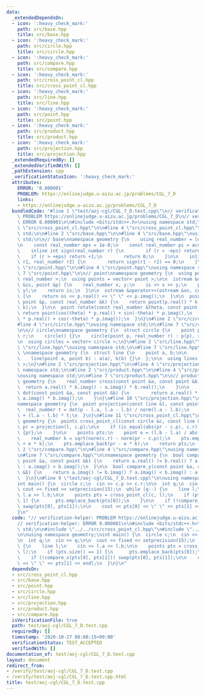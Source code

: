 ```yaml
---
data:
  _extendedDependsOn:
  - icon: ':heavy_check_mark:'
    path: src/base.hpp
    title: src/base.hpp
  - icon: ':heavy_check_mark:'
    path: src/circle.hpp
    title: src/circle.hpp
  - icon: ':heavy_check_mark:'
    path: src/compare.hpp
    title: src/compare.hpp
  - icon: ':heavy_check_mark:'
    path: src/cross_point_cl.hpp
    title: src/cross_point_cl.hpp
  - icon: ':heavy_check_mark:'
    path: src/line.hpp
    title: src/line.hpp
  - icon: ':heavy_check_mark:'
    path: src/point.hpp
    title: src/point.hpp
  - icon: ':heavy_check_mark:'
    path: src/product.hpp
    title: src/product.hpp
  - icon: ':heavy_check_mark:'
    path: src/projection.hpp
    title: src/projection.hpp
  _extendedRequiredBy: []
  _extendedVerifiedWith: []
  _pathExtension: cpp
  _verificationStatusIcon: ':heavy_check_mark:'
  attributes:
    ERROR: '0.000001'
    PROBLEM: https://onlinejudge.u-aizu.ac.jp/problems/CGL_7_D
    links:
    - https://onlinejudge.u-aizu.ac.jp/problems/CGL_7_D
  bundledCode: "#line 1 \"test/aoj-cgl/CGL_7_D.test.cpp\"\n// verification-helper:\
    \ PROBLEM https://onlinejudge.u-aizu.ac.jp/problems/CGL_7_D\n// verification-helper:\
    \ ERROR 0.000001\n\n#include <bits/stdc++.h>\nusing namespace std;\n\n#line 2\
    \ \"src/cross_point_cl.hpp\"\n\n#line 4 \"src/cross_point_cl.hpp\"\nusing namespace\
    \ std;\n\n#line 2 \"src/base.hpp\"\n\n#line 4 \"src/base.hpp\"\nusing namespace\
    \ std;\n\n// base\nnamespace geometry {\n    using real_number = long double;\n\
    \n    const real_number eps = 1e-8;\n    const real_number pi = acos(-1);\n\n\
    \    inline int sign(real_number r) {\n        if (r < -eps) return -1;\n    \
    \    if (r > +eps) return +1;\n        return 0;\n    }\n\n    inline bool is_equal(real_number\
    \ r1, real_number r2) {\n        return sign(r1 - r2) == 0;\n    }\n}\n#line 2\
    \ \"src/point.hpp\"\n\n#line 4 \"src/point.hpp\"\nusing namespace std;\n\n#line\
    \ 7 \"src/point.hpp\"\n\n// point\nnamespace geometry {\n  using point = complex<\
    \ real_number >;\n  using points = vector< point >;\n\n  istream &operator>>(istream\
    \ &is, point &p) {\n    real_number x, y;\n    is >> x >> y;\n    p = point(x,\
    \ y);\n    return is;\n  }\n\n  ostream &operator<<(ostream &os, const point &p)\
    \ {\n    return os << p.real() << \" \" << p.imag();\n  }\n\n  point operator*(const\
    \ point &p, const real_number &k) {\n    return point(p.real() * k, p.imag() *\
    \ k);\n  }\n\n  point rotate(const real_number &theta, const point &p) {\n   \
    \ return point(cos(theta) * p.real() + sin(-theta) * p.imag(),\n        sin(theta)\
    \ * p.real() + cos(-theta) * p.imag());\n  }\n}\n#line 2 \"src/circle.hpp\"\n\n\
    #line 4 \"src/circle.hpp\"\nusing namespace std;\n\n#line 7 \"src/circle.hpp\"\
    \n\n// circle\nnamespace geometry {\n  struct circle {\n    point p;\n    real_number\
    \ r;\n    circle() {}\n    circle(point p, real_number r) : p(p), r(r) {}\n  };\n\
    \n  using circles = vector< circle >;\n}\n#line 2 \"src/line.hpp\"\n\n#line 4\
    \ \"src/line.hpp\"\nusing namespace std;\n\n#line 7 \"src/line.hpp\"\n\n// line\
    \ \nnamespace geometry {\n  struct line {\n    point a, b;\n\n    line() = default;\n\
    \    line(point a, point b) : a(a), b(b) {}\n  };\n\n  using lines = vector< line\
    \ >;\n}\n#line 2 \"src/projection.hpp\"\n\n#line 4 \"src/projection.hpp\"\nusing\
    \ namespace std;\n\n#line 2 \"src/product.hpp\"\n\n#line 4 \"src/product.hpp\"\
    \nusing namespace std;\n\n#line 7 \"src/product.hpp\"\n\n// product\nnamespace\
    \ geometry {\n    real_number cross(const point &a, const point &b) {\n      \
    \  return a.real() * b.imag() - a.imag() * b.real();\n    }\n\n    real_number\
    \ dot(const point &a, const point &b) {\n        return a.real() * b.real() +\
    \ a.imag() * b.imag();\n    }\n}\n#line 10 \"src/projection.hpp\"\n\n// projection\n\
    namespace geometry {\n  point projection(const line &l, const point &p) {\n  \
    \  real_number t = dot(p - l.a, l.a - l.b) / norm(l.a - l.b);\n    return l.a\
    \ + (l.a - l.b) * t;\n  }\n}\n#line 11 \"src/cross_point_cl.hpp\"\n\nnamespace\
    \ geometry {\n  points cross_point_cl(const circle &c, const line &l) {\n    point\
    \ pr = projection(l, c.p);\n\n    if (is_equal(abs(pr - c.p), c.r)) {\n      return\
    \ {pr};\n    }\n\n    points pts;\n    point e = (l.b - l.a) / abs(l.b - l.a);\n\
    \    real_number k = sqrt(norm(c.r) - norm(pr - c.p));\n    pts.emplace_back(pr\
    \ + e * k);\n    pts.emplace_back(pr - e * k);\n    return pts;\n  }\n}\n#line\
    \ 2 \"src/compare.hpp\"\n\n#line 4 \"src/compare.hpp\"\nusing namespace std;\n\
    \n#line 7 \"src/compare.hpp\"\n\nnamespace geometry {\n  bool compare_x(const\
    \ point &a, const point &b) {\n    return a.real() != b.real() ? a.real() < b.real()\
    \ : a.imag() < b.imag();\n  }\n\n  bool compare_y(const point &a, const point\
    \ &b) {\n    return a.imag() != b.imag() ? a.imag() < b.imag() : a.real() < b.real();\n\
    \  }\n}\n#line 9 \"test/aoj-cgl/CGL_7_D.test.cpp\"\n\nusing namespace geometry;\n\
    int main() {\n  circle c;\n  cin >> c.p >> c.r;\n\n  int q;\n  cin >> q;\n\n \
    \ cout << fixed << setprecision(15);\n  while (q--) {\n    line l;\n    cin >>\
    \ l.a >> l.b;\n\n    points pts = cross_point_cl(c, l);\n    if (pts.size() ==\
    \ 1) {\n      pts.emplace_back(pts[0]);\n    }\n\n    if (!compare_x(pts[0], pts[1]))\
    \ swap(pts[0], pts[1]);\n\n    cout << pts[0] << \" \" << pts[1] << endl;\n  }\n\
    }\n"
  code: "// verification-helper: PROBLEM https://onlinejudge.u-aizu.ac.jp/problems/CGL_7_D\n\
    // verification-helper: ERROR 0.000001\n\n#include <bits/stdc++.h>\nusing namespace\
    \ std;\n\n#include \"../../src/cross_point_cl.hpp\"\n#include \"../../src/compare.hpp\"\
    \n\nusing namespace geometry;\nint main() {\n  circle c;\n  cin >> c.p >> c.r;\n\
    \n  int q;\n  cin >> q;\n\n  cout << fixed << setprecision(15);\n  while (q--)\
    \ {\n    line l;\n    cin >> l.a >> l.b;\n\n    points pts = cross_point_cl(c,\
    \ l);\n    if (pts.size() == 1) {\n      pts.emplace_back(pts[0]);\n    }\n\n\
    \    if (!compare_x(pts[0], pts[1])) swap(pts[0], pts[1]);\n\n    cout << pts[0]\
    \ << \" \" << pts[1] << endl;\n  }\n}\n"
  dependsOn:
  - src/cross_point_cl.hpp
  - src/base.hpp
  - src/point.hpp
  - src/circle.hpp
  - src/line.hpp
  - src/projection.hpp
  - src/product.hpp
  - src/compare.hpp
  isVerificationFile: true
  path: test/aoj-cgl/CGL_7_D.test.cpp
  requiredBy: []
  timestamp: '2020-10-27 08:08:15+09:00'
  verificationStatus: TEST_ACCEPTED
  verifiedWith: []
documentation_of: test/aoj-cgl/CGL_7_D.test.cpp
layout: document
redirect_from:
- /verify/test/aoj-cgl/CGL_7_D.test.cpp
- /verify/test/aoj-cgl/CGL_7_D.test.cpp.html
title: test/aoj-cgl/CGL_7_D.test.cpp
---
```

